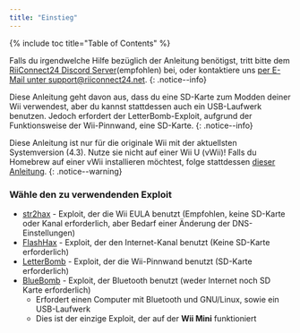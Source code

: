 ```yaml
---
title: "Einstieg"
---
```


{% include toc title="Table of Contents" %}

Falls du irgendwelche Hilfe bezüglich der Anleitung benötigst, tritt bitte dem [RiiConnect24 Discord Server](https://discord.gg/b4Y7jfD)(empfohlen) bei, oder kontaktiere uns [per E-Mail unter support@riiconnect24.net](mailto:support@riiconnect24.net).
{: .notice--info}

Diese Anleitung geht davon aus, dass du eine SD-Karte zum Modden deiner Wii verwendest, aber du kannst stattdessen auch ein USB-Laufwerk benutzen. Jedoch erfordert der LetterBomb-Exploit, aufgrund der Funktionsweise der Wii-Pinnwand, eine SD-Karte.
{: .notice--info}

Diese Anleitung ist nur für die originale Wii mit der aktuellsten Systemversion (4.3). Nutze sie nicht auf einer Wii U (vWii)! Falls du Homebrew auf einer vWii installieren möchtest, folge stattdessen [dieser Anleitung](https://wiiuguide.xyz/#/vwii/).
{: .notice--warning}

### Wähle den zu verwendenden Exploit

- [str2hax](str2hax) - Exploit, der die Wii EULA benutzt (Empfohlen, keine SD-Karte oder Kanal erforderlich, aber Bedarf einer Änderung der DNS-Einstellungen)
- [FlashHax](flashhax) - Exploit, der den Internet-Kanal benutzt (Keine SD-Karte erforderlich)
- [LetterBomb](letterbomb) - Exploit, der die Wii-Pinnwand benutzt (SD-Karte erforderlich)
- [BlueBomb](bluebomb) - Exploit, der Bluetooth benutzt (weder Internet noch SD Karte erforderlich)
    * Erfordert einen Computer mit Bluetooth und GNU/Linux, sowie ein USB-Laufwerk
    * Dies ist der einzige Exploit, der auf der **Wii Mini** funktioniert
